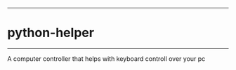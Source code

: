 -----------------------------------------------------------
# python-helper
-----------------------------------------------------------

A computer controller that helps with keyboard controll over your pc
